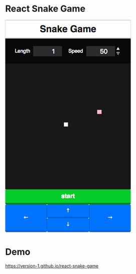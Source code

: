 # React Snake Game

<img src="./examples/assets/images/image.png"/>

# Demo

https://version-1.github.io/react-snake-game
